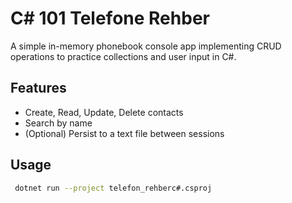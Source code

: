 # C# 101 Telefone Rehber

A simple in-memory phonebook console app implementing CRUD operations to practice collections and user input in C#.

## Features

- Create, Read, Update, Delete contacts
- Search by name
- (Optional) Persist to a text file between sessions

## Usage

```bash
 dotnet run --project telefon_rehberc#.csproj
